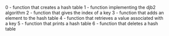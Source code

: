 0 - function that creates a hash table
1 - function implementing the djb2 algorithm
2 - function that gives the index of a key
3 - function that adds an element to the hash table
4 - function that retrieves a value associated with a key
5 - function that prints a hash table
6 - function that deletes a hash table
